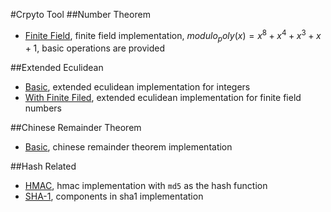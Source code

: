 #Crpyto Tool
##Number Theorem
- [Finite Field](libs/finite_field_op.py), finite field implementation, $modulo_poly(x)=x^8 + x^4 + x^3+ x + 1$, 
basic operations are provided

##Extended Eculidean
- [Basic](libs/extended_euclidean.py), extended eculidean implementation for integers
- [With Finite Filed](libs/extended_euclidean_poly.py), extended eculidean implementation for finite field numbers

##Chinese Remainder Theorem
- [Basic](libs/chinese_remainder_theorem.py), chinese remainder theorem implementation

##Hash Related
- [HMAC](libs/hmac.py), hmac implementation with `md5` as the hash function 
- [SHA-1](libs/sha1.py), components in sha1 implementation
